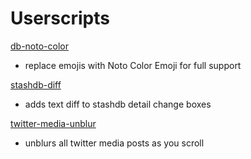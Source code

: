 # Userscripts

[db-noto-color](https://github.com/feederbox826/plugins/raw/main/userscript/db-noto-color.user.js)
- replace emojis with Noto Color Emoji for full support

[stashdb-diff](https://github.com/feederbox826/plugins/raw/main/userscript/stashdb-diff.user.js)
- adds text diff to stashdb detail change boxes

[twitter-media-unblur](https://github.com/feederbox826/plugins/raw/main/userscript/twitter-media-unblur.user.js)
- unblurs all twitter media posts as you scroll